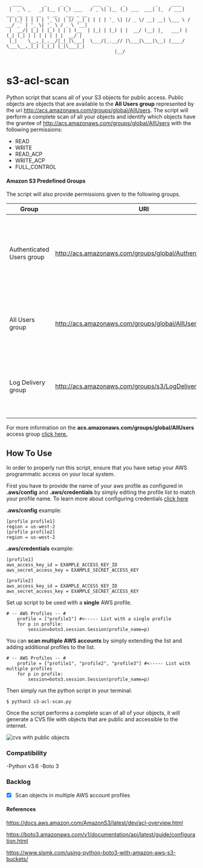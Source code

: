 ```
  ____        _     _ _         ___  _     _           _     ____                                  
 |  _ \ _   _| |__ | (_) ___   / _ \| |__ (_) ___  ___| |_  / ___|  ___ __ _ _ __  _ __   ___ _ __ 
 | |_) | | | | '_ \| | |/ __| | | | | '_ \| |/ _ \/ __| __| \___ \ / __/ _` | '_ \| '_ \ / _ \ '__|
 |  __/| |_| | |_) | | | (__  | |_| | |_) | |  __/ (__| |_   ___) | (_| (_| | | | | | | |  __/ |   
 |_|    \__,_|_.__/|_|_|\___|  \___/|_.__// |\___|\___|\__| |____/ \___\__,_|_| |_|_| |_|\___|_|   
                                        |__/                                                       
                                        
```

# s3-acl-scan
Python script that scans all of your S3 objects for public access. Public objects are objects that are available to the **All Users group** represented by the uri http://acs.amazonaws.com/groups/global/AllUsers. The script will perform a complete scan of all your objects and identify which objects have the grantee of http://acs.amazonaws.com/groups/global/AllUsers with the following permissions:

- READ
- WRITE
- READ_ACP
- WRITE_ACP
- FULL_CONTROL

#### Amazon S3 Predefined Groups
The script will also provide permissions given to the following groups.

|Group|URI|Description|
|-----|---|-----------|
|Authenticated Users group|http://acs.amazonaws.com/groups/global/AuthenticatedUsers|This group represents all AWS accounts. Any AWS authenticated user in the world can access your resource.|
|All Users group|http://acs.amazonaws.com/groups/global/AllUsers|Access permission to this group allows anyone in the world access to the resource|
|Log Delivery group|http://acs.amazonaws.com/groups/s3/LogDelivery|WRITE permission on a bucket enables this group to write server access logs to the bucket.|

For more information on the **acs.amazonaws.com/groups/global/AllUsers** access group [click here.](https://docs.aws.amazon.com/AmazonS3/latest/dev/acl-overview.html)

## How To Use
In order to properly run this script, ensure that you have setup your AWS programmatic access on your local system.

First you have to provide the name of your aws profile as configured in **.aws/config** and **.aws/credentials** by simply editing the profile list to match your profile name. To learn more about configuring credentials [click here](https://boto3.amazonaws.com/v1/documentation/api/latest/guide/configuration.html)

**.aws/config** example:
```
[profile profile1]
region = us-west-2
[profile profile2]
region = us-west-2
```
**.aws/credentials** example:
```
[profile1]
aws_access_key_id = EXAMPLE_ACCESS_KEY_ID
aws_secret_access_key = EXAMPLE_SECRET_ACCESS_KEY

[profile2]
aws_access_key_id = EXAMPLE_ACCESS_KEY_ID
aws_secret_access_key = EXAMPLE_SECRET_ACCESS_KEY
```
Set up script to be used with a **single** AWS profile.
```
# -- AWS Profiles -- #
    profile = ["profile1"] #<----- List with a single profile
    for p in profile:
        session=boto3.session.Session(profile_name=p)
```
You can **scan multiple AWS accounts** by simply extending the list and adding additional profiles to the list.

```
# -- AWS Profiles -- #
    profile = ["profile1", "profile2", "profile3"] #<----- List with multiple profiles
    for p in profile:
        session=boto3.session.Session(profile_name=p)
```

Then simply run the python script in your terminal:

` $ python3 s3-acl-scan.py `

Once the script performs a complete scan of all of your objects, it will generate a CVS file with objects that are public and accessible to the internet.

![cvs with public objects](https://jorgearuiz.net/wp-content/uploads/2019/08/csv-py.png)

### Compatibility

-Python v3.6
-Boto 3

### Backlog
- [x] Scan objects in multiple AWS account profiles

#### References

https://docs.aws.amazon.com/AmazonS3/latest/dev/acl-overview.html

https://boto3.amazonaws.com/v1/documentation/api/latest/guide/configuration.html

https://www.slsmk.com/using-python-boto3-with-amazon-aws-s3-buckets/
